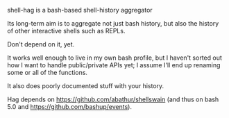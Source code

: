 shell-hag is a bash-based shell-history aggregator

Its long-term aim is to aggregate not just bash history, but also the history of other interactive shells such as REPLs.

Don't depend on it, yet.

It works well enough to live in my own bash profile, but I haven't sorted out how I want to handle public/private APIs yet; I assume I'll end up renaming some or all of the functions.

It also does poorly documented stuff with your history.

Hag depends on https://github.com/abathur/shellswain (and thus on bash 5.0 and https://github.com/bashup/events).
